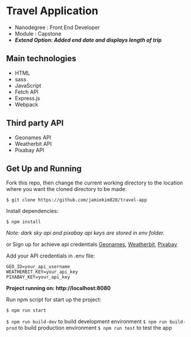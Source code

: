 # Travel Application

- Nanodegree : Front End Developer
- Module : Capstone
- **_Extend Option: Added end date and displays length of trip_**

## Main technologies

- HTML
- sass
- JavaScript
- Fetch API
- Express.js
- Webpack

## Third party API

- Geonames API
- Weatherbit API
- Pixabay API

## Get Up and Running

Fork this repo, then change the current working directory to the location where you want the cloned directory to be made:

```
$ git clone https://github.com/jamiekim828/travel-app
```

Install dependencies:

```
$ npm install
```

_Note: dark sky api and pixabay api keys are stored in env folder._

or Sign up for achieve api credentials
[Geonames](http://www.geonames.org/login), [Weatherbit](https://www.weatherbit.io/), [Pixabay](https://pixabay.com/accounts/register/?source=signup_button_header)

Add your API credentials in .env file:

```
GEO_ID=your_api_username
WEATHERBIT_KEY=your_api_key
PIXABAY_KEY=your_api_key
```

**Project running on: http://localhost:8080**

Run npm script for start up the project:

```
$ npm run start
```

`$ npm run build-dev` to build development environment
`$ npm run build-prod` to build production environment
`$ npm run test` to test the app
